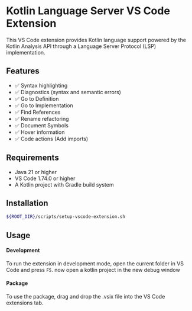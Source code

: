 # Kotlin Language Server VS Code Extension

This VS Code extension provides Kotlin language support powered by the Kotlin Analysis API through a Language Server Protocol (LSP) implementation.

## Features

- ✅ Syntax highlighting
- ✅ Diagnostics (syntax and semantic errors)
- ✅ Go to Definition
- ✅ Go to Implementation
- ✅ Find References
- ✅ Rename refactoring
- ✅ Document Symbols
- ✅ Hover information
- ✅ Code actions (Add imports)

## Requirements

- Java 21 or higher
- VS Code 1.74.0 or higher
- A Kotlin project with Gradle build system

## Installation

```bash
${ROOT_DIR}/scripts/setup-vscode-extension.sh
```

## Usage

#### Development
To run the extension in development mode, open the current folder in VS Code and press `F5`.
now open a kotlin project in the new debug window

#### Package
To use the package, drag and drop the .vsix file into the VS Code extensions tab.
